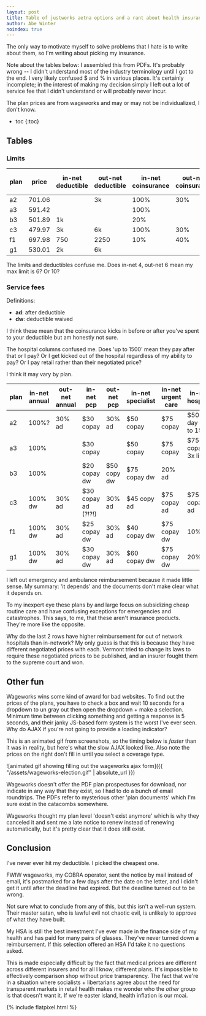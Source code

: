 ```yaml
---
layout: post
title: Table of justworks aetna options and a rant about health insurance
author: Abe Winter
noindex: true
---
```


The only way to motivate myself to solve problems that I hate is to write about them, so I'm writing about picking my insurance.

Note about the tables below:
I assembled this from PDFs.
It's probably wrong -- I didn't understand most of the industry terminology until I got to the end.
I very likely confused $ and % in various places.
It's certainly incomplete; in the interest of making my decision simply I left out a lot of service fee that I didn't understand or will probably never incur.

The plan prices are from wageworks and may or may not be individualized, I don't know.

* toc
{:toc}

## Tables

### Limits

plan | price | in-net deductible | out-net deductible | in-net coinsurance | out-net coinsurance | in-net limit | out-net limit
---|---|---|---|---|---|---|---
a2 | 701.06 | | 3k | 100% | 30% | 4k | 6k
a3 | 591.42 | | | 100% | | 3500 |
b3 | 501.89 | 1k | | 20% | | 4500 |
c3 | 479.97 | 3k | 6k | 100% | 30% | 6k | 10k
f1 | 697.98 | 750 | 2250 | 10% | 40% | 2500 | 8k
g1 | 530.01 | 2k | 6k

The limits and deductibles confuse me. Does in-net 4, out-net 6 mean my max limit is 6? Or 10?

### Service fees

Definitions:

* **ad**: after deductible
* **dw**: deductible waived

I think these mean that the coinsurance kicks in before or after you've spent to your deductible but am honestly not sure.

The hospital columns confused me.
Does 'up to 1500' mean they pay after that or I pay?
Or I get kicked out of the hospital regardless of my ability to pay?
Or I pay retail rather than their negotiated price?

I think it may vary by plan.

plan | in-net annual | out-net annual | in-net pcp | out-net pcp | in-net specialist | in-net urgent care | in-net hospital | out-net hospital
---|---|---|---|---|---|---|---|---
a2 | 100%? | 30% ad | $30 copay | 30% ad | $50 copay | $75 copay | $500 / day up to 1500 | 30% ad
a3 | 100% | | $30 copay | | $50 copay | $75 copay | $750 copay, 3x limit | 
b3 | 100% | | $20 copay dw | $50 copy dw | $75 copay dw | 20% ad |
c3 | 100% dw | 30% ad | $30 copay ad (?!?!) | 30% ad | $45 copy ad | $75 copay ad | $750 copay ad | 30% ad
f1 | 100% dw | 30% ad | $25 copay dw | 30% ad | $40 copay dw | $75 copay dw | 10% ad | 40% ad
g1 | 100% dw | 30% ad | $30 copay dw | 30% ad | $60 copay dw | $75 copay dw | 20% ad | 50% ad

I left out emergency and ambulance reimbursement because it made little sense.
My summary: 'it depends' and the documents don't make clear what it depends on.

To my inexpert eye these plans by and large focus on subsidizing cheap routine care and have confusing exceptions for emergencies and catastrophes.
This says, to me, that these aren't insurance products.
They're more like the opposite.

Why do the last 2 rows have higher reimbursement for out of network hospitals than in-network?
My only guess is that this is because they have different negotiated prices with each.
Vermont tried to change its laws to require these negotiated prices to be published, and an insurer fought them to the supreme court and won.

## Other fun

Wageworks wins some kind of award for bad websites.
To find out the prices of the plans, you have to check a box and wait 10 seconds for a dropdown to un gray out then open the dropdown + make a selection.
Minimum time between clicking something and getting a response is 5 seconds,
and their janky JS-based form system is the worst I've ever seen.
Why do AJAX if you're not going to provide a loading indicator?

This is an animated gif from screenshots, so the timing below is *faster* than it was in reality, but here's what the slow AJAX looked like. Also note the prices on the right don't fill in until you select a coverage type.

![animated gif showing filling out the wageworks ajax form]({{ "/assets/wageworks-election.gif" | absolute_url }})

Wageworks doesn't offer the PDF plan prospectuses for download, nor indicate in any way that they exist, so I had to do a bunch of email roundtrips.
The PDFs refer to mysterious other 'plan documents' which I'm sure exist in the catacombs somewhere.

Wageworks thought my plan level 'doesn't exist anymore' which is why they canceled it and sent me a late notice to renew instead of renewing automatically,
but it's pretty clear that it does still exist.

## Conclusion

I've never ever hit my deductible.
I picked the cheapest one.

FWIW wageworks, my COBRA operator, sent the notice by mail instead of email, it's postmarked for a few days after the date on the letter,
and I didn't get it until after the deadline had expired.
But the deadline turned out to be wrong.

Not sure what to conclude from any of this,
but this isn't a well-run system.
Their master satan, who is lawful evil not chaotic evil, is unlikely to approve of what they have built.

My HSA is still the best investment I've ever made in the finance side of my health and has paid for many pairs of glasses.
They've never turned down a reimbursement.
If this selection offered an HSA I'd take it no questions asked.

This is made especially difficult by the fact that medical prices are different across different insurers and for all I know, different plans.
It's impossible to effectively comparison shop without price transparency.
The fact that we're in a situation where socialists + libertarians agree about the need for transparent markets in retail health makes me wonder who the *other* group is that doesn't want it.
If we're easter island, health inflation is our moai.

{% include flatpixel.html %}
